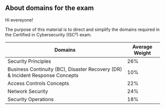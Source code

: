 ## About domains for the exam
Hi evereyone!

The purpose of this material is to direct and simplify the domains required in the Certified in Cybersecurity (ISC²) exam. 

| Domains                                                 | Average Weight |
|----------------------------------------------------------|----------------|
| Security Principles                                      | 26%            |
| Business Continuity (BC), Disaster Recovery (DR) & Incident Response Concepts | 10%            |
| Access Controls Concepts                                 | 22%            |
| Network Security                                         | 24%            |
| Security Operations                                      | 18%            |
